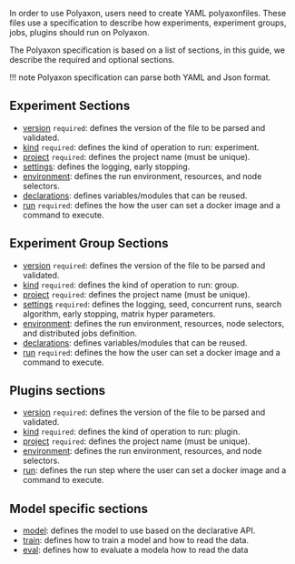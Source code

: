 In order to use Polyaxon, users need to create YAML polyaxonfiles.
These files use a specification to describe how experiments, experiment groups, jobs, plugins should run on Polyaxon.

The Polyaxon specification is based on a list of sections, in this guide, we describe the required and optional sections.

!!! note
    Polyaxon specification can parse both YAML and Json format.


## Experiment Sections

 * [version](sections#version) `required`: defines the version of the file to be parsed and validated.
 * [kind](sections#kind) `required`: defines the kind of operation to run: experiment.
 * [project](sections#project) `required`: defines the project name (must be unique).
 * [settings](sections#settings): defines the logging, early stopping.
 * [environment](sections#environment): defines the run environment, resources, and node selectors.
 * [declarations](sections#declarations): defines variables/modules that can be reused.
 * [run](sections#run) `required`: defines the how the user can set a docker image and a command to execute.


## Experiment Group Sections

 * [version](sections#version) `required`: defines the version of the file to be parsed and validated.
 * [kind](sections#kind) `required`: defines the kind of operation to run: group.
 * [project](sections#project) `required`: defines the project name (must be unique).
 * [settings](sections#settings) `required`: defines the logging, seed, concurrent runs, search algorithm, early stopping, matrix hyper parameters.
 * [environment](sections#environment): defines the run environment, resources, node selectors, and distributed jobs definition.
 * [declarations](sections#declarations): defines variables/modules that can be reused.
 * [run](sections#run) `required`: defines the how the user can set a docker image and a command to execute.


## Plugins sections

 * [version](sections#version) `required`: defines the version of the file to be parsed and validated.
 * [kind](sections#kind) `required`: defines the kind of operation to run: plugin.
 * [project](sections#project) `required`: defines the project name (must be unique).
 * [environment](sections#environment): defines the run environment, resources, and node selectors.
 * [run](sections#run): defines the run step where the user can set a docker image and a command to execute.


## Model specific sections

 * [model](model_sections#model): defines the model to use based on the declarative API.
 * [train](model_sections#train): defines how to train a model and how to read the data.
 * [eval](model_sections#train): defines how to evaluate a modela how to read the data
